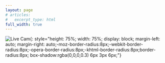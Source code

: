 ```yaml
---
layout: page
# articles:
#   excerpt_type: html
full_width: true
---
```


![Live Cam](http://192.168.1.3:8484/index.jpg){: style="height: 75%; width: 75%; display: block; margin-left: auto; margin-right: auto;-moz-border-radius:8px;-webkit-border-radius:8px;-opera-border-radius:8px;-khtml-border-radius:8px;border-radius:8px; box-shadow:rgba(0,0,0,0.3) 6px 3px 6px;"}
